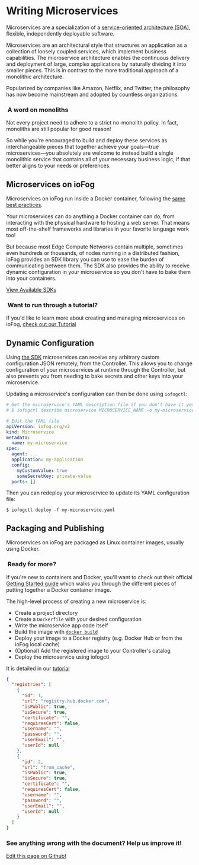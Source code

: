 # Writing Microservices

Microservices are a specialization of a [service-oriented architecture (SOA)](https://wikipedia.org/wiki/Service-oriented_architecture), flexible, independently deployable software.

Microservices are an architectural style that structures an application as a collection of loosely coupled services, which implement business capabilities. The microservice architecture enables the continuous delivery and deployment of large, complex applications by naturally dividing it into smaller pieces. This is in contrast to the more traditional approach of a monolithic architecture.

Popularized by companies like Amazon, Netflix, and Twitter, the philosophy has now become mainstream and adopted by countless organizations.

<aside class="notifications note">
  <h3><img src="/images/icos/ico-note.svg" alt=""> A word on monoliths</h3>
  <p>Not every project need to adhere to a strict no-monolith policy. In fact, monoliths are still popular for good reason!</p>
  <p>So while you're encouraged to build and deploy these services as interchangeable pieces that together achieve your goals—true microservices—you absolutely are welcome to instead build a single monolithic service that contains all of your necessary business logic, if that better aligns to your needs or preferences.</p>
</aside>

## Microservices on ioFog

Microservices on ioFog run inside a Docker container, following the [same best practices](https://docs.docker.com/develop/dev-best-practices/).

Your microservices can do anything a Docker container can do, from interacting with the physical hardware to hosting a web server. That means most off-the-shelf frameworks and libraries in your favorite language work too!

But because most Edge Compute Networks contain multiple, sometimes even hundreds or thousands, of nodes running in a distributed fashion, ioFog provides an SDK library you can use to ease the burden of communicating between them. The SDK also provides the ability to receive dynamic configuration in your microservice so you don't have to bake them into your containers.

[View Available SDKs](sdk.html)

<aside class="notifications note">
  <h3><img src="/images/icos/ico-note.svg" alt=""> Want to run through a tutorial?</h3>
  <p>If you'd like to learn more about creating and managing microservices on ioFog, <a href="../tutorial/introduction.html">check out our Tutorial</a></p>
</aside>

## Dynamic Configuration

Using [the SDK](sdk.html) microservices can receive any arbitrary custom configuration JSON remotely, from the Controller. This allows you to change configuration of your microservices at runtime through the Controller, but also prevents you from needing to bake secrets and other keys into your microservice.

Updating a microservice's configuration can then be done using `iofogctl`:

```yaml
# Get the microservice's YAML description file if you don't have it yet:
# $ iofogctl describe microservice MICROSERVICE_NAME -o my-microservice.yaml

# Edit the YAML file
apiVersion: iofog.org/v2
kind: Microservice
metadata:
  name: my-microservice
spec:
  agent: ...
  application: my-application
  config:
    myCustomValue: true
    someSecretKey: private-value
  ports: []
```

Then you can redeploy your microservice to update its YAML configuration file:

```console
$ iofogctl deploy -f my-microservice.yaml
```

## Packaging and Publishing

Microservices on ioFog are packaged as Linux container images, usually using Docker.

<aside class="notifications note">
  <h3><img src="/images/icos/ico-note.svg" alt=""> Ready for more?</h3>
  <p>If you're new to containers and Docker, you'll want to check out their official <a href="https://docs.docker.com/get-started/">Getting Started guide</a> which walks you through the different pieces of putting together a Docker container image.</p>
</aside>

The high-level process of creating a new microservice is:

- Create a project directory
- Create a `Dockerfile` with your desired configuration
- Write the microservice app code itself
- Build the image with [`docker build`](https://docs.docker.com/engine/reference/commandline/build/)
- Deploy your image to a Docker registry (e.g. Docker Hub or from the ioFog local cache)
- (Optional) Add the registered image to your Controller's catalog
- Deploy the microservice using iofogctl

It is detailed in our [tutorial](../tutorial/introduction.html)

```json
{
  "registries": [
    {
      "id": 1,
      "url": "registry.hub.docker.com",
      "isPublic": true,
      "isSecure": true,
      "certificate": "",
      "requiresCert": false,
      "username": "",
      "password": "",
      "userEmail": "",
      "userId": null
    },
    {
      "id": 2,
      "url": "from_cache",
      "isPublic": true,
      "isSecure": true,
      "certificate": "",
      "requiresCert": false,
      "username": "",
      "password": "",
      "userEmail": "",
      "userId": null
    }
  ]
}
```

<aside class="notifications contribute">
  <h3><img src="/images/icos/ico-github.svg" alt="">See anything wrong with the document? Help us improve it!</h3>
  <a href="https://github.com/eclipse-iofog/iofog.org/edit/develop/content/docs/2.0.0/writing-microservices/overview.md"
    target="_blank">
    <p>Edit this page on Github!</p>
  </a>
</aside>
